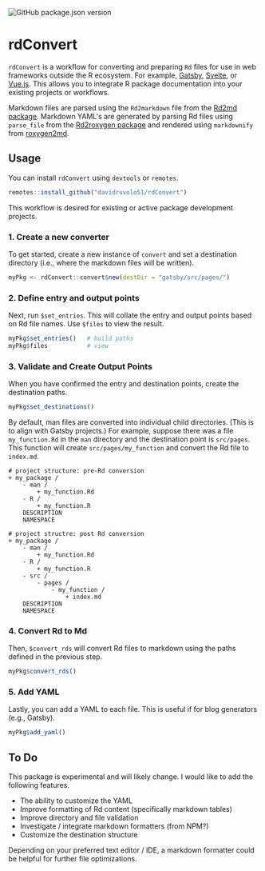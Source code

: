 <!-- badges: start -->
![GitHub package.json version](https://img.shields.io/github/package-json/v/davidruvolo51/rdConvert?color=ACECF7&label=version&logo=R)
<!-- badges: end -->

# rdConvert

`rdConvert` is a workflow for converting and preparing `Rd` files for use in web frameworks outside the R ecosystem. For example, [Gatsby](https://www.gatsbyjs.com), [Svelte](https://svelte.dev), or [Vue.js](https://vuejs.org). This allows you to integrate R package documentation into your existing projects or workflows.

Markdown files are parsed using the `Rd2markdown` file from the [Rd2md package](https://github.com/quantsch/Rd2md). Markdown YAML's are generated by parsing Rd files using `parse_file` from the [Rd2roxygen package](https://github.com/yihui/Rd2roxygen) and rendered using `markdownify` from [roxygen2md](https://github.com/r-lib/roxygen2md).

## Usage

You can install `rdConvert` using `devtools` or `remotes`.

```r
remotes::install_github("davidruvolo51/rdConvert")
```

This workflow is desired for existing or active package development projects. 

### 1. Create a new converter

To get started, create a new instance of `convert` and set a destination directory (i.e., where the markdown files will be written).

```r
myPkg <- rdConvert::convert$new(destDir = "gatsby/src/pages/")
```

### 2. Define entry and output points

Next, run `$set_entries`. This will collate the entry and output points based on Rd file names. Use `$files` to view the result.

```r
myPkg$set_entries()   # build paths
myPkg$files           # view
```

### 3. Validate and Create Output Points

When you have confirmed the entry and destination points, create the destination paths. 

```r
myPkg$set_destinations()
```

By default, man files are converted into individual child directories. (This is to align with Gatsby projects.) For example, suppose there was a file `my_function.Rd` in the `man` directory and the destination point is `src/pages`. This function will create `src/pages/my_function` and convert the Rd file to `index.md`.

```
# project structure: pre-Rd conversion
+ my_package / 
    - man /
        + my_function.Rd
    - R /
        + my_function.R
    DESCRIPTION
    NAMESPACE

# project structre: post Rd conversion
+ my_package / 
    - man /
        + my_function.Rd
    - R /
        + my_function.R
    - src / 
        - pages /
            - my_function /
                + index.md
    DESCRIPTION
    NAMESPACE
```


### 4. Convert Rd to Md

Then, `$convert_rds` will convert Rd files to markdown using the paths defined in the previous step.

```r
myPkg$convert_rds()
```

### 5. Add YAML

Lastly, you can add a YAML to each file. This is useful if for blog generators (e.g., Gatsby).

```r
myPkg$add_yaml()
```

## To Do

This package is experimental and will likely change. I would like to add the following features.

- The ability to customize the YAML
- Improve formatting of Rd content (specifically markdown tables)
- Improve directory and file validation
- Investigate / integrate markdown formatters (from NPM?)
- Customize the destination structure

Depending on your preferred text editor / IDE, a markdown formatter could be helpful for further file optimizations. 